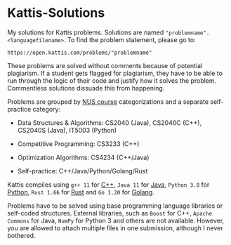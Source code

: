 # Kattis-Solutions

My solutions for Kattis problems. Solutions are named `"problemname".<languagefilename>`. To find the problem statement, please go to:
```
https://open.kattis.com/problems/"problemname"
```

These problems are solved without comments because of potential plagiarism. If a student gets flagged for plagiarism, they have to be able to run through the logic of their code and justify how it solves the problem. Commentless solutions dissuade this from happening.

Problems are grouped by [NUS course](https://nus.kattis.com/courses) categorizations and a separate self-practice category:

* Data Structures & Algorithms: CS2040 (Java), CS2040C (C++), CS2040S (Java), IT5003 (Python)

* Competitive Programming: CS3233 (C++)

* Optimization Algorithms: CS4234 (C++/Java)

* Self-practice: C++/Java/Python/Golang/Rust

Kattis compiles using `g++ 11` for [C++](https://open.kattis.com/languages/cpp), `Java 11` for [Java](https://open.kattis.com/languages/java), `Python 3.8` for [Python](https://open.kattis.com/languages/python3), `Rust 1.66` for [Rust](https://open.kattis.com/languages/rust) and `Go 1.20` for [Golang](https://open.kattis.com/languages/go).

Problems have to be solved using base programming language libraries or self-coded structures. External libraries, such as `Boost` for C++, `Apache Commons` for Java, `NumPy` for Python 3 and others are not available. However, you are allowed to attach multiple files in one submission, although I never bothered.
